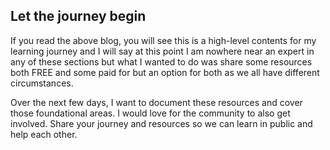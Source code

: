 
## Let the journey begin

If you read the above blog, you will see this is a high-level contents for my learning journey and I will say at this point I am nowhere near an expert in any of these sections but what I wanted to do was share some resources both FREE and some paid for but an option for both as we all have different circumstances.

Over the next few days, I want to document these resources and cover those foundational areas. I would love for the community to also get involved. Share your journey and resources so we can learn in public and help each other.
